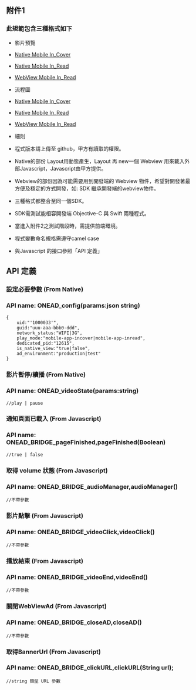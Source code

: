 ## 附件1
### 此規範包含三種格式如下

* 影片預覽
 * [Native Mobile In_Cover](https://goo.gl/k7cIZN)
 * [Native Mobile In_Read](https://goo.gl/hAIuEA)
 * [WebView Mobile In_Read](https://goo.gl/F3dL0t)

 
* 流程圖
 * [Native Mobile In_Cover](https://goo.gl/ij9WPi)
 * [Native Mobile In_Read](https://goo.gl/cAV6RT)
 * [WebView Mobile In_Read](https://goo.gl/QWNpw4)
 
* 細則
 * 程式版本請上傳至 github，甲方有讀取的權限。 
 * Native的部份 Layout用動態產生，Layout 再 new一個 Webview 用來載入外部Javascript，Javascript由甲方提供。
 * Webview的部份因為可能需要用到開發端的 Webview 物件，希望對開發著最方便及穩定的方式開發，如: SDK 繼承開發端的webview物件。
 * 三種格式都整合至同一個SDK。
 * SDK需測試能相容開發端 Objective-C 與 Swift 兩種程式。
 * 當進入附件2之測試階段時，需提供前端環境。
 * 程式變數命名規格需遵守camel case
 * 與Javascript 的接口參照「API 定義」

## API 定義
### 設定必要參數 (From Native)

### API name: ONEAD_config(params:json string)

```
{
    uid:"'1000033'", 
    guid:"uuu-aaa-bbb0-ddd", 
    network_status:"WIFI|3G", 
    play_mode:"mobile-app-incover|mobile-app-inread", 
    dedicated_pid:"12615", 
    is_native_view:"true|false", 
    ad_environment:"production|test"
}
```

### 影片暫停/續播 (From Native)

### API name: ONEAD_videoState(params:string)

```
//play | pause
```

### 通知頁面已載入 (From Javascript)

### API name: ONEAD_BRIDGE_pageFinished,pageFinished(Boolean)

```
//true | false
```

### 取得 volume 狀態 (From Javascript)

### API name: ONEAD_BRIDGE_audioManager,audioManager()

```
//不帶參數
```


### 影片點擊 (From Javascript)

### API name: ONEAD_BRIDGE_videoClick,videoClick()

```
//不帶參數
```

### 播放結束 (From Javascript)

### API name: ONEAD_BRIDGE_videoEnd,videoEnd()

```
//不帶參數
```

### 關閉WebViewAd (From Javascript)

### API name: ONEAD_BRIDGE_closeAD,closeAD()

```
//不帶參數
```

### 取得BannerUrl (From Javascript)

### API name: ONEAD_BRIDGE_clickURL,clickURL(String url);

```
//string 類型 URL 參數
```

